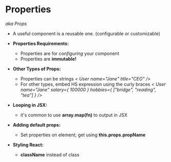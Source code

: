 # Properties
*aka Props*

* A useful component is a reusable one. (configurable or customizable)

* **Properties Requirements:**
    - Properties are for *configuring* your component
    - Properties are **immutable!**

* **Other Types of Props:**
    - Properties can be strings
        *< User name="Jane" title="CEO" />*
    - For other types, embed HS expression using the curly braces
        *< User name="Jane" salary={ 100000 } hobbies={ ["bridge", "reading", "tea"] } />*

* **Looping in JSX:**
    - it's common to use **array.map(fn)** to output in JSX

* **Adding default props:**
    - Set properties on element; get using **this.props.propName**

* **Styling React:**
    - **className** instead of class